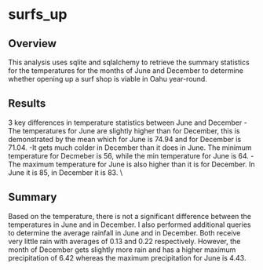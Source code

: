 # surfs_up
## Overview 
This analysis uses sqlite and sqlalchemy to retrieve the summary statistics for the temperatures for the months of June and December to determine whether opening up a surf shop is viable in Oahu year-round. 

## Results 
3 key differences in temperature statistics between June and December
-The temperatures for June are slightly higher than for December, this is demonstrated by the mean which for June is 74.94 and for December is 71.04. 
-It gets much colder in December than it does in June. The minimum temperature for Decmeber is 56, while the min temperature for June is 64. 
-The maximum temperature for June is also higher than it is for December. In June it is 85, in December it is 83. \

## Summary
Based on the temperature, there is not a significant difference between the temperatures in June and in December. I also performed additional queries to determine the average rainfall in June and in December. Both receive very little rain with averages of 0.13 and 0.22 respectively. However, the month of December gets slightly more rain and has a higher maximum precipitation of 6.42 whereas the maximum precipitation for June is 4.43.  